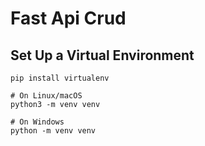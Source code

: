 # Fast Api Crud

## Set Up a Virtual Environment
```
pip install virtualenv

# On Linux/macOS
python3 -m venv venv

# On Windows
python -m venv venv

```
